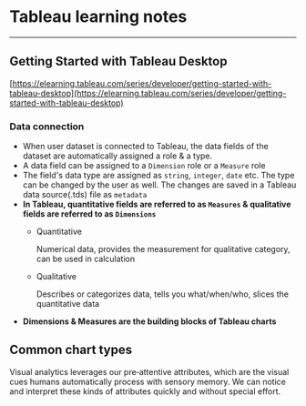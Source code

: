 # Tableau learning notes
----

## Getting Started with Tableau Desktop
[https://elearning.tableau.com/series/developer/getting-started-with-tableau-desktop](https://elearning.tableau.com/series/developer/getting-started-with-tableau-desktop)

### Data connection
- When user dataset is connected to Tableau, the data fields of the dataset are automatically assigned a role & a type.
- A data field can be assigned to a `Dimension` role or a `Measure` role
- The field's data type are assigned as `string`, `integer`, `date` etc. The type can be changed by the user as well. The changes are saved in a Tableau data source(.tds) file as `metadata`
- **In Tableau, quantitative fields are referred to as `Measures` & qualitative fields are referred to as `Dimensions`**
    - Quantitative
    
        Numerical data, provides the measurement for qualitative category, can be used in calculation
    - Qualitative

        Describes or categorizes data, tells you what/when/who, slices the quantitative data 
- **Dimensions & Measures are the building blocks of Tableau charts**

## Common chart types
Visual analytics leverages our pre‑attentive attributes, which are the visual cues humans automatically process with sensory memory. We can notice and interpret these kinds of attributes quickly and without special effort.
